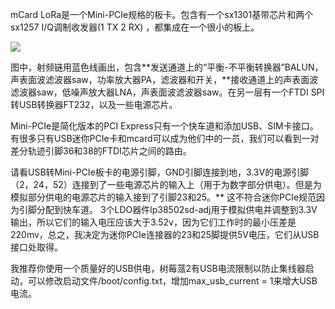 mCard LoRa是一个Mini-PCIe规格的板卡。包含有一个sx1301基带芯片和两个sx1257 I/Q调制收发器(1 TX 2 RX) ，都集成在一个很小的板上。

![](https://camo.githubusercontent.com/dd5e469406dad76d44edd2f665bb8695a7496e61/68747470733a2f2f7777772e64726f70626f782e636f6d2f732f643573616865336f306d336763796e2f6d63617264312e626d702e6a70673f646c3d31)

图中，射频链用蓝色线画出，包含**发送通道上的“平衡-不平衡转换器”BALUN，声表面波滤波器saw，功率放大器PA，滤波器和开关，**接收通道上的声表面波滤波器saw，低噪声放大器LNA，声表面波滤波器saw。在另一层有一个FTDI SPI转USB转换器FT232，以及一些电源芯片。

Mini-PCIe是简化版本的PCI Express只有一个快车道和添加USB、SIM卡接口。有很多只有USB迷你PCIe卡和mcard可以成为他们中的一员，我们可以看到一对差分轨迹引脚36和38的FTDI芯片之间的路由。

请看USB转Mini-PCIe板卡的电源引脚，GND引脚连接到地，3.3V的电源引脚（2，24，52）连接到了一些电源芯片的输入上（用于为数字部分供电）。但是为模拟部分供电的电源芯片的输入接到了引脚23和25。** 这不符合迷你PCIe规范因为引脚分配到快车道。 3个LDO器件lp38502sd-adj用于模拟供电并调整到3.3V输出，所以它们的输入电压应该大于3.52v，因为它们工作时的最小压差是220mv，总之，我决定为迷你PCIe连接器的23和25脚提供5V电压，它们从USB接口处取得。

我推荐你使用一个质量好的USB供电，树莓蒎2有USB电流限制以防止集线器启动，可以修改启动文件/boot/config.txt，增加max_usb_current = 1来增大USB电流。



